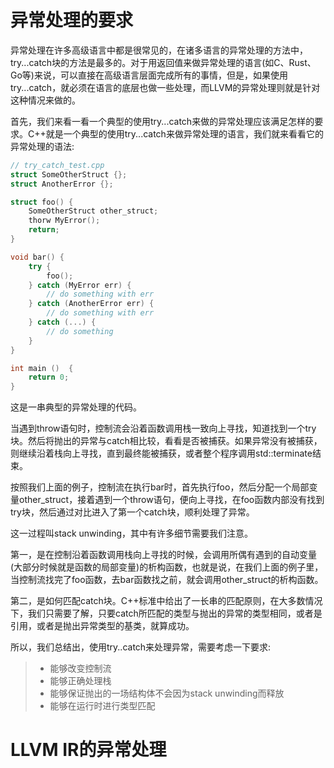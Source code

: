 # 异常处理的要求
异常处理在许多高级语言中都是很常见的，在诸多语言的异常处理的方法中，try...catch块的方法是最多的。对于用返回值来做异常处理的语言(如C、Rust、Go等)来说，可以直接在高级语言层面完成所有的事情，但是，如果使用try...catch，就必须在语言的底层也做一些处理，而LLVM的异常处理则就是针对这种情况来做的。

首先，我们来看一看一个典型的使用try...catch来做的异常处理应该满足怎样的要求。C++就是一个典型的使用try...catch来做异常处理的语言，我们就来看看它的异常处理的语法:
```c++
// try_catch_test.cpp
struct SomeOtherStruct {};
struct AnotherError {};

struct foo() {
    SomeOtherStruct other_struct;
    thorw MyError();
    return;
}

void bar() {
    try {
        foo();
    } catch (MyError err) {
        // do something with err
    } catch (AnotherError err) {
        // do something with err
    } catch (...) {
        // do something
    }
}

int main ()  {
    return 0;
}
```

这是一串典型的异常处理的代码。

当遇到throw语句时，控制流会沿着函数调用栈一致向上寻找，知道找到一个try块。然后将抛出的异常与catch相比较，看看是否被捕获。如果异常没有被捕获，则继续沿着栈向上寻找，直到最终能被捕获，或者整个程序调用std::terminate结束。

按照我们上面的例子，控制流在执行bar时，首先执行foo，然后分配一个局部变量other_struct，接着遇到一个throw语句，便向上寻找，在foo函数内部没有找到try块，然后通过对比进入了第一个catch块，顺利处理了异常。

这一过程叫stack unwinding，其中有许多细节需要我们注意。

第一，是在控制沿着函数调用栈向上寻找的时候，会调用所偶有遇到的自动变量(大部分时候就是函数的局部变量)的析构函数，也就是说，在我们上面的例子里，当控制流找完了foo函数，去bar函数找之前，就会调用other_struct的析构函数。

第二，是如何匹配catch块。C++标准中给出了一长串的匹配原则，在大多数情况下，我们只需要了解，只要catch所匹配的类型与抛出的异常的类型相同，或者是引用，或者是抛出异常类型的基类，就算成功。

所以，我们总结出，使用try..catch来处理异常，需要考虑一下要求:
> + 能够改变控制流
> + 能够正确处理栈
> + 能够保证抛出的一场结构体不会因为stack unwinding而释放
> + 能够在运行时进行类型匹配

# LLVM IR的异常处理